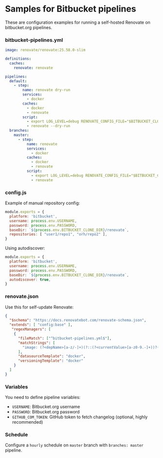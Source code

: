 # Samples for Bitbucket pipelines

These are configuration examples for running a self-hosted Renovate on bitbucket.org pipelines.

### bitbucket-pipelines.yml
```yml
image: renovate/renovate:25.58.0-slim

definitions:
  caches:
    renovate: renovate

pipelines:
  default:
    - step:
        name: renovate dry-run
        services:
          - docker
        caches:
          - docker
          - renovate
        script:
          - export LOG_LEVEL=debug RENOVATE_CONFIG_FILE="$BITBUCKET_CLONE_DIR/config.js"
          - renovate --dry-run
  branches:
    master:
      - step:
          name: renovate
          services:
            - docker
          caches:
            - docker
            - renovate
          script:
            - export LOG_LEVEL=debug RENOVATE_CONFIG_FILE="$BITBUCKET_CLONE_DIR/config.js"
            - renovate
```

### config.js
Example of manual repository config:
```js
module.exports = {
  platform: 'bitbucket',
  username: process.env.USERNAME,
  password: process.env.PASSWORD,
  baseDir: `${process.env.BITBUCKET_CLONE_DIR}/renovate`,
  repositories: [ "user1/repo1", "orh/repo2" ],
}
```

Using autodiscover:
```js
module.exports = {
  platform: 'bitbucket',
  username: process.env.USERNAME,
  password: process.env.PASSWORD,
  baseDir: `${process.env.BITBUCKET_CLONE_DIR}/renovate`,
  autodiscover: true,
}
```

### renovate.json
Use this for self-update Renovate:
```json
{
  "$schema": "https://docs.renovatebot.com/renovate-schema.json",
  "extends": [ "config:base" ],
   "regexManagers": [
    {
      "fileMatch": ["^bitbucket-pipelines.yml$"],
      "matchStrings": [
        "image: (?<depName>[a-z/-]+)(?::(?<currentValue>[a-z0-9.-]+))?(?:@(?<currentDigest>sha256:[a-f0-9]+))?"
      ],
      "datasourceTemplate": "docker",
      "versioningTemplate": "docker"
    }
  ]
}
```

### Variables
You need to define pipeline variables:
- `USERNAME`: Bitbucket.org username
- `PASSWORD`: Bitbucket.org password
- `GITHUB_COM_TOKEN`: GitHub token to fetch changelog (optional, highly recommended)

### Schedule

Configure a `hourly` schedule on `master` branch with `branches: master` pipeline.
